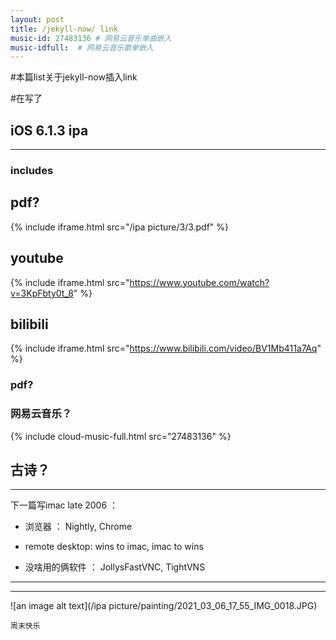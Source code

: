 ```yaml
---
layout: post
title: /jekyll-now/ link
music-id: 27483136 # 网易云音乐单曲嵌入
music-idfull:  # 网易云音乐歌单嵌入
---
```


#本篇list关于jekyll-now插入link

#在写了


## iOS 6.1.3 ipa ##
----
### includes

## **pdf?**

{% include iframe.html src="/ipa picture/3/3.pdf" %}

## **youtube**

{% include iframe.html src="https://www.youtube.com/watch?v=3KpFbty0t_8" %}

## **bilibili**

{% include iframe.html src="https://www.bilibili.com/video/BV1Mb411a7Aq" %}

### **pdf?**

### **网易云音乐？** 

{% include cloud-music-full.html src="27483136" %}



## 古诗？ ##
----

下一篇写imac late 2006 ：

* 浏览器 ： Nightly, Chrome

* remote desktop: wins to imac, imac to wins

* 没啥用的俩软件 ： JollysFastVNC, TightVNS

----
****

![an image alt text](/ipa picture/painting/2021_03_06_17_55_IMG_0018.JPG)

`周末快乐`
